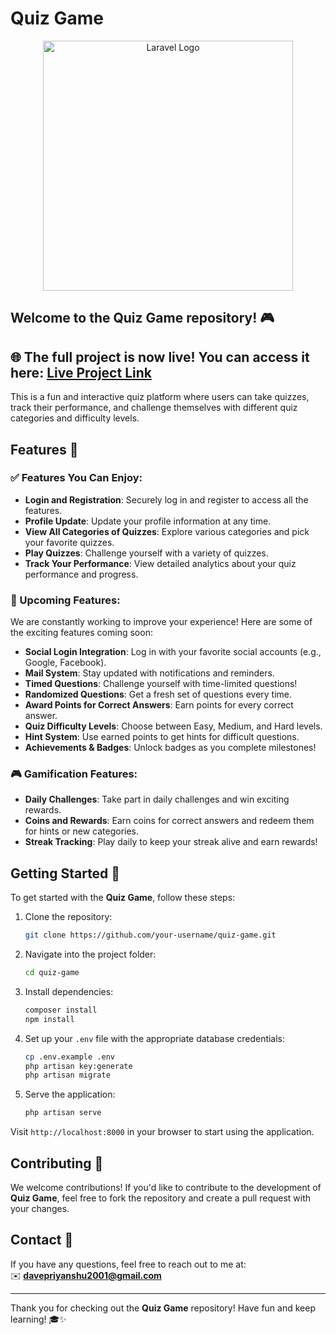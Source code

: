 
# Quiz Game

<p align="center">
  <a href="https://laravel.com" target="_blank">
    <img src="https://raw.githubusercontent.com/laravel/art/master/logo-lockup/5%20SVG/2%20CMYK/1%20Full%20Color/laravel-logolockup-cmyk-red.svg" width="400" alt="Laravel Logo">
  </a>
</p>

Welcome to the **Quiz Game** repository! 🎮
---
🌐 **The full project is now live!** You can access it here: [Live Project Link](https://lara-quiz.wuaze.com/)  
---
This is a fun and interactive quiz platform where users can take quizzes, track their performance, and challenge themselves with different quiz categories and difficulty levels.

## Features 🎉

### ✅ Features You Can Enjoy:
- **Login and Registration**: Securely log in and register to access all the features.
- **Profile Update**: Update your profile information at any time.
- **View All Categories of Quizzes**: Explore various categories and pick your favorite quizzes.
- **Play Quizzes**: Challenge yourself with a variety of quizzes.
- **Track Your Performance**: View detailed analytics about your quiz performance and progress.

### 🚀 Upcoming Features:
We are constantly working to improve your experience! Here are some of the exciting features coming soon:
- **Social Login Integration**: Log in with your favorite social accounts (e.g., Google, Facebook).
- **Mail System**: Stay updated with notifications and reminders.
- **Timed Questions**: Challenge yourself with time-limited questions!
- **Randomized Questions**: Get a fresh set of questions every time.
- **Award Points for Correct Answers**: Earn points for every correct answer.
- **Quiz Difficulty Levels**: Choose between Easy, Medium, and Hard levels.
- **Hint System**: Use earned points to get hints for difficult questions.
- **Achievements & Badges**: Unlock badges as you complete milestones!

### 🎮 Gamification Features:
- **Daily Challenges**: Take part in daily challenges and win exciting rewards.
- **Coins and Rewards**: Earn coins for correct answers and redeem them for hints or new categories.
- **Streak Tracking**: Play daily to keep your streak alive and earn rewards!

## Getting Started 🚀

To get started with the **Quiz Game**, follow these steps:

1. Clone the repository:
   ```bash
   git clone https://github.com/your-username/quiz-game.git
   ```

2. Navigate into the project folder:
   ```bash
   cd quiz-game
   ```

3. Install dependencies:
   ```bash
   composer install
   npm install
   ```

4. Set up your `.env` file with the appropriate database credentials:
   ```bash
   cp .env.example .env
   php artisan key:generate
   php artisan migrate
   ```

5. Serve the application:
   ```bash
   php artisan serve
   ```

Visit `http://localhost:8000` in your browser to start using the application.

## Contributing 🤝

We welcome contributions! If you'd like to contribute to the development of **Quiz Game**, feel free to fork the repository and create a pull request with your changes.

## Contact 📧

If you have any questions, feel free to reach out to me at:  
✉️ **davepriyanshu2001@gmail.com**

---

Thank you for checking out the **Quiz Game** repository! Have fun and keep learning! 🎓✨
```
